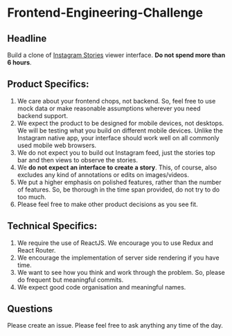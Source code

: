 # Frontend-Engineering-Challenge

## Headline
Build a clone of [Instagram Stories](http://blog.instagram.com/post/148348940287/160802-stories) viewer interface. **Do not spend more than 6 hours**.

## Product Specifics:
1. We care about your frontend chops, not backend. So, feel free to use mock data or make reasonable assumptions wherever you need backend support.
2. We expect the product to be designed for mobile devices, not desktops. We will be testing what you build on different mobile devices. Unlike the Instagram native app, your interface should work well on all commonly used mobile web browsers.
3. We do not expect you to build out Instagram feed, just the stories top bar and then views to observe the stories.
4. We **do not expect an interface to create a story**. This, of course, also excludes any kind of annotations or edits on images/videos.
5. We put a higher emphasis on polished features, rather than the number of features. So, be thorough in the time span provided, do not try to do too much.
6. Please feel free to make other product decisions as you see fit.

## Technical Specifics:
1. We require the use of ReactJS. We encourage you to use Redux and React Router.
2. We encourage the implementation of server side rendering if you have time.
3. We want to see how you think and work through the problem. So, please do frequent but meaningful commits.
4. We expect good code organisation and meaningful names.



## Questions
Please create an issue.
Please feel free to ask anything any time of the day.
